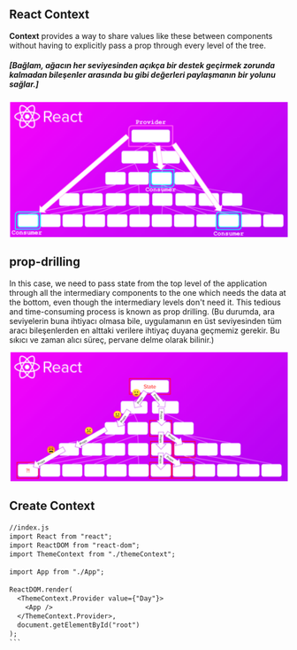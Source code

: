 ## React Context

**Context** provides a way to share values like these between components without having to explicitly pass a prop through every level of the tree. 
##### [Bağlam, ağacın her seviyesinden açıkça bir destek geçirmek zorunda kalmadan bileşenler arasında bu gibi değerleri paylaşmanın bir yolunu sağlar.]

<img src="./src/images/Ekran Resmi 2022-07-16 10.23.06.png"/>

## prop-drilling
In this case, we need to pass state from the top level of the application through all the intermediary components to the one which needs the data at the bottom, even though the intermediary levels don't need it. This tedious and time-consuming process is known as prop drilling.
(Bu durumda, ara seviyelerin buna ihtiyacı olmasa bile, uygulamanın en üst seviyesinden tüm aracı bileşenlerden en alttaki verilere ihtiyaç duyana geçmemiz gerekir. Bu sıkıcı ve zaman alıcı süreç, pervane delme olarak bilinir.)

<img src="./src/images/Ekran Resmi 2022-07-16 10.19.36.png"/>

## Create Context

````
//index.js
import React from "react";
import ReactDOM from "react-dom";
import ThemeContext from "./themeContext";

import App from "./App";

ReactDOM.render(
  <ThemeContext.Provider value={"Day"}>
    <App />
  </ThemeContext.Provider>,
  document.getElementById("root")
);
```